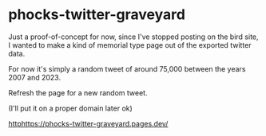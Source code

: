 # phocks-twitter-graveyard

Just a proof-of-concept for now, since I've stopped posting on the bird site, I wanted to make a kind of memorial type page out of the exported twitter data.

For now it's simply a random tweet of around 75,000 between the years 2007 and 2023.

Refresh the page for a new random tweet.

(I'll put it on a proper domain later ok)

[http](https://phocks-twitter-graveyard.pages.dev/)https://phocks-twitter-graveyard.pages.dev/
